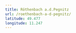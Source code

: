 ```yaml
---
title: Röthenbach a.d.Pegnitz
url: /roethenbach-a-d-pegnitz/
latitude: 49.477
longitude: 11.247
---
```

